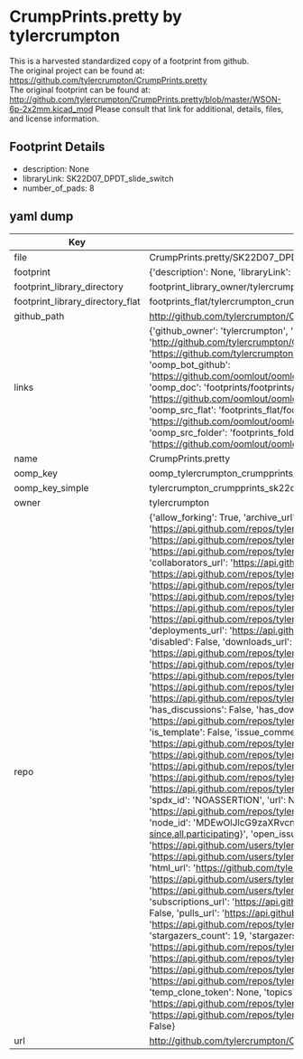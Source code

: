 # CrumpPrints.pretty by tylercrumpton  
This is a harvested standardized copy of a footprint from github.  
The original project can be found at:  
https://github.com/tylercrumpton/CrumpPrints.pretty  
The original footprint can be found at:
http://github.com/tylercrumpton/CrumpPrints.pretty/blob/master/WSON-6p-2x2mm.kicad_mod
Please consult that link for additional, details, files, and license information.  
## Footprint Details
* description: None  
* libraryLink: SK22D07_DPDT_slide_switch  
* number_of_pads: 8  
## yaml dump  
| Key | Value |  
| --- | --- |  
| file | CrumpPrints.pretty/SK22D07_DPDT_slide_switch.kicad_mod |  
| footprint | {'description': None, 'libraryLink': 'SK22D07_DPDT_slide_switch', 'number_of_pads': 8} |  
| footprint_library_directory | footprint_library_owner/tylercrumpton_CrumpPrints.pretty |  
| footprint_library_directory_flat | footprints_flat/tylercrumpton_crumpprints_sk22d07_dpdt_slide_switch/working |  
| github_path | http://github.com/tylercrumpton/CrumpPrints.pretty/blob/master/SK22D07_DPDT_slide_switch.kicad_mod |  
| links | {'github_owner': 'tylercrumpton', 'github_repo_name': 'CrumpPrints.pretty', 'github_src': 'http://github.com/tylercrumpton/CrumpPrints.pretty/blob/master/WSON-6p-2x2mm.kicad_mod', 'github_src_repo': 'https://github.com/tylercrumpton/CrumpPrints.pretty', 'oomp_bot': 'footprints/tylercrumpton_crumpprints_sk22d07_dpdt_slide_switch/working', 'oomp_bot_github': 'https://github.com/oomlout/oomlout_oomp_footprint_bot/tree/main/footprints/tylercrumpton_crumpprints_sk22d07_dpdt_slide_switch/working', 'oomp_doc': 'footprints/footprints/tylercrumpton/CrumpPrints/SK22D07_DPDT_slide_switch/working/', 'oomp_doc_github': 'https://github.com/oomlout/oomlout_oomp_footprint_doc/tree/main/footprints/footprints/tylercrumpton/CrumpPrints/SK22D07_DPDT_slide_switch/working', 'oomp_src_flat': 'footprints_flat/footprints_flat/tylercrumpton_crumpprints_sk22d07_dpdt_slide_switch/working', 'oomp_src_flat_github': 'https://github.com/oomlout/oomlout_oomp_footprint_src/tree/main/footprints_flat/tylercrumpton_crumpprints_sk22d07_dpdt_slide_switch/working', 'oomp_src_folder': 'footprints_folder/footprints_folder/tylercrumpton/CrumpPrints/SK22D07_DPDT_slide_switch/working', 'oomp_src_folder_github': 'https://github.com/oomlout/oomlout_oomp_footprint_src/tree/main/footprints_folder/tylercrumpton/CrumpPrints/SK22D07_DPDT_slide_switch/working'} |  
| name | CrumpPrints.pretty |  
| oomp_key | oomp_tylercrumpton_crumpprints_sk22d07_dpdt_slide_switch |  
| oomp_key_simple | tylercrumpton_crumpprints_sk22d07_dpdt_slide_switch |  
| owner | tylercrumpton |  
| repo | {'allow_forking': True, 'archive_url': 'https://api.github.com/repos/tylercrumpton/CrumpPrints.pretty/{archive_format}{/ref}', 'archived': False, 'assignees_url': 'https://api.github.com/repos/tylercrumpton/CrumpPrints.pretty/assignees{/user}', 'blobs_url': 'https://api.github.com/repos/tylercrumpton/CrumpPrints.pretty/git/blobs{/sha}', 'branches_url': 'https://api.github.com/repos/tylercrumpton/CrumpPrints.pretty/branches{/branch}', 'clone_url': 'https://github.com/tylercrumpton/CrumpPrints.pretty.git', 'collaborators_url': 'https://api.github.com/repos/tylercrumpton/CrumpPrints.pretty/collaborators{/collaborator}', 'comments_url': 'https://api.github.com/repos/tylercrumpton/CrumpPrints.pretty/comments{/number}', 'commits_url': 'https://api.github.com/repos/tylercrumpton/CrumpPrints.pretty/commits{/sha}', 'compare_url': 'https://api.github.com/repos/tylercrumpton/CrumpPrints.pretty/compare/{base}...{head}', 'contents_url': 'https://api.github.com/repos/tylercrumpton/CrumpPrints.pretty/contents/{+path}', 'contributors_url': 'https://api.github.com/repos/tylercrumpton/CrumpPrints.pretty/contributors', 'created_at': '2015-01-06T05:19:41Z', 'default_branch': 'master', 'deployments_url': 'https://api.github.com/repos/tylercrumpton/CrumpPrints.pretty/deployments', 'description': "KiCad repo for footprints I've made.", 'disabled': False, 'downloads_url': 'https://api.github.com/repos/tylercrumpton/CrumpPrints.pretty/downloads', 'events_url': 'https://api.github.com/repos/tylercrumpton/CrumpPrints.pretty/events', 'fork': False, 'forks': 8, 'forks_count': 8, 'forks_url': 'https://api.github.com/repos/tylercrumpton/CrumpPrints.pretty/forks', 'full_name': 'tylercrumpton/CrumpPrints.pretty', 'git_commits_url': 'https://api.github.com/repos/tylercrumpton/CrumpPrints.pretty/git/commits{/sha}', 'git_refs_url': 'https://api.github.com/repos/tylercrumpton/CrumpPrints.pretty/git/refs{/sha}', 'git_tags_url': 'https://api.github.com/repos/tylercrumpton/CrumpPrints.pretty/git/tags{/sha}', 'git_url': 'git://github.com/tylercrumpton/CrumpPrints.pretty.git', 'has_discussions': False, 'has_downloads': True, 'has_issues': True, 'has_pages': False, 'has_projects': True, 'has_wiki': True, 'homepage': '', 'hooks_url': 'https://api.github.com/repos/tylercrumpton/CrumpPrints.pretty/hooks', 'html_url': 'https://github.com/tylercrumpton/CrumpPrints.pretty', 'id': 28848050, 'is_template': False, 'issue_comment_url': 'https://api.github.com/repos/tylercrumpton/CrumpPrints.pretty/issues/comments{/number}', 'issue_events_url': 'https://api.github.com/repos/tylercrumpton/CrumpPrints.pretty/issues/events{/number}', 'issues_url': 'https://api.github.com/repos/tylercrumpton/CrumpPrints.pretty/issues{/number}', 'keys_url': 'https://api.github.com/repos/tylercrumpton/CrumpPrints.pretty/keys{/key_id}', 'labels_url': 'https://api.github.com/repos/tylercrumpton/CrumpPrints.pretty/labels{/name}', 'language': None, 'languages_url': 'https://api.github.com/repos/tylercrumpton/CrumpPrints.pretty/languages', 'license': {'key': 'other', 'name': 'Other', 'node_id': 'MDc6TGljZW5zZTA=', 'spdx_id': 'NOASSERTION', 'url': None}, 'merges_url': 'https://api.github.com/repos/tylercrumpton/CrumpPrints.pretty/merges', 'milestones_url': 'https://api.github.com/repos/tylercrumpton/CrumpPrints.pretty/milestones{/number}', 'mirror_url': None, 'name': 'CrumpPrints.pretty', 'network_count': 8, 'node_id': 'MDEwOlJlcG9zaXRvcnkyODg0ODA1MA==', 'notifications_url': 'https://api.github.com/repos/tylercrumpton/CrumpPrints.pretty/notifications{?since,all,participating}', 'open_issues': 1, 'open_issues_count': 1, 'owner': {'avatar_url': 'https://avatars.githubusercontent.com/u/1317406?v=4', 'events_url': 'https://api.github.com/users/tylercrumpton/events{/privacy}', 'followers_url': 'https://api.github.com/users/tylercrumpton/followers', 'following_url': 'https://api.github.com/users/tylercrumpton/following{/other_user}', 'gists_url': 'https://api.github.com/users/tylercrumpton/gists{/gist_id}', 'gravatar_id': '', 'html_url': 'https://github.com/tylercrumpton', 'id': 1317406, 'login': 'tylercrumpton', 'node_id': 'MDQ6VXNlcjEzMTc0MDY=', 'organizations_url': 'https://api.github.com/users/tylercrumpton/orgs', 'received_events_url': 'https://api.github.com/users/tylercrumpton/received_events', 'repos_url': 'https://api.github.com/users/tylercrumpton/repos', 'site_admin': False, 'starred_url': 'https://api.github.com/users/tylercrumpton/starred{/owner}{/repo}', 'subscriptions_url': 'https://api.github.com/users/tylercrumpton/subscriptions', 'type': 'User', 'url': 'https://api.github.com/users/tylercrumpton'}, 'private': False, 'pulls_url': 'https://api.github.com/repos/tylercrumpton/CrumpPrints.pretty/pulls{/number}', 'pushed_at': '2021-07-31T22:14:04Z', 'releases_url': 'https://api.github.com/repos/tylercrumpton/CrumpPrints.pretty/releases{/id}', 'size': 84, 'ssh_url': 'git@github.com:tylercrumpton/CrumpPrints.pretty.git', 'stargazers_count': 19, 'stargazers_url': 'https://api.github.com/repos/tylercrumpton/CrumpPrints.pretty/stargazers', 'statuses_url': 'https://api.github.com/repos/tylercrumpton/CrumpPrints.pretty/statuses/{sha}', 'subscribers_count': 3, 'subscribers_url': 'https://api.github.com/repos/tylercrumpton/CrumpPrints.pretty/subscribers', 'subscription_url': 'https://api.github.com/repos/tylercrumpton/CrumpPrints.pretty/subscription', 'svn_url': 'https://github.com/tylercrumpton/CrumpPrints.pretty', 'tags_url': 'https://api.github.com/repos/tylercrumpton/CrumpPrints.pretty/tags', 'teams_url': 'https://api.github.com/repos/tylercrumpton/CrumpPrints.pretty/teams', 'temp_clone_token': None, 'topics': ['footprint', 'kicad', 'neopixels', 'smd'], 'trees_url': 'https://api.github.com/repos/tylercrumpton/CrumpPrints.pretty/git/trees{/sha}', 'updated_at': '2022-10-10T19:37:59Z', 'url': 'https://api.github.com/repos/tylercrumpton/CrumpPrints.pretty', 'visibility': 'public', 'watchers': 19, 'watchers_count': 19, 'web_commit_signoff_required': False} |  
| url | http://github.com/tylercrumpton/CrumpPrints.pretty |  

